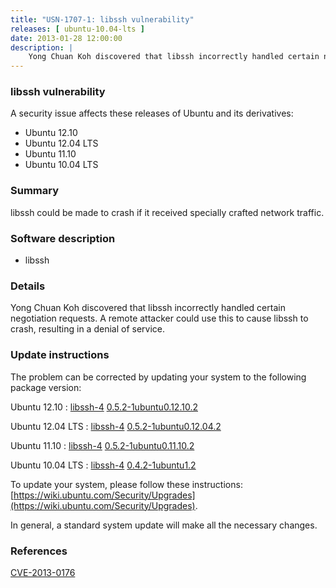 ```yaml
---
title: "USN-1707-1: libssh vulnerability"
releases: [ ubuntu-10.04-lts ]
date: 2013-01-28 12:00:00
description: |
    Yong Chuan Koh discovered that libssh incorrectly handled certain negotiation requests. A remote attacker could use this to cause libssh to crash, resulting in a denial of service. 
--- 
```

 
### libssh vulnerability

A security issue affects these releases of Ubuntu and its derivatives:

* Ubuntu 12.10
* Ubuntu 12.04 LTS
* Ubuntu 11.10
* Ubuntu 10.04 LTS

### Summary

libssh could be made to crash if it received specially crafted network traffic.

### Software description

* libssh 

### Details

Yong Chuan Koh discovered that libssh incorrectly handled certain negotiation requests. A remote attacker could use this to cause libssh to crash, resulting in a denial of service. 

### Update instructions

The problem can be corrected by updating your system to the following package version:

Ubuntu 12.10
 : [libssh-4](https://launchpad.net/ubuntu/+source/libssh) <span> [0.5.2-1ubuntu0.12.10.2](https://launchpad.net/ubuntu/+source/libssh/0.5.2-1ubuntu0.12.10.2) </span> 

Ubuntu 12.04 LTS
 : [libssh-4](https://launchpad.net/ubuntu/+source/libssh) <span> [0.5.2-1ubuntu0.12.04.2](https://launchpad.net/ubuntu/+source/libssh/0.5.2-1ubuntu0.12.04.2) </span> 

Ubuntu 11.10
 : [libssh-4](https://launchpad.net/ubuntu/+source/libssh) <span> [0.5.2-1ubuntu0.11.10.2](https://launchpad.net/ubuntu/+source/libssh/0.5.2-1ubuntu0.11.10.2) </span> 

Ubuntu 10.04 LTS
 : [libssh-4](https://launchpad.net/ubuntu/+source/libssh) <span> [0.4.2-1ubuntu1.2](https://launchpad.net/ubuntu/+source/libssh/0.4.2-1ubuntu1.2) </span> 

To update your system, please follow these instructions: [https://wiki.ubuntu.com/Security/Upgrades](https://wiki.ubuntu.com/Security/Upgrades).

In general, a standard system update will make all the necessary changes. 

### References

 [CVE-2013-0176](http://people.ubuntu.com/~ubuntu-security/cve/CVE-2013-0176)
 
